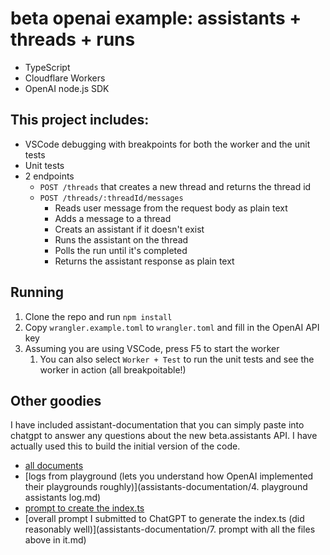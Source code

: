 # beta openai example: assistants + threads + runs

- TypeScript
- Cloudflare Workers
- OpenAI node.js SDK

## This project includes:
- VSCode debugging with breakpoints for both the worker and the unit tests
- Unit tests
- 2 endpoints
  - `POST /threads` that creates a new thread and returns the thread id
  - `POST /threads/:threadId/messages`
    - Reads user message from the request body as plain text
    - Adds a message to a thread
    - Creats an assistant if it doesn't exist
    - Runs the assistant on the thread
    - Polls the run until it's completed
    - Returns the assistant response as plain text

## Running
1. Clone the repo and run `npm install`
2. Copy `wrangler.example.toml` to `wrangler.toml` and fill in the OpenAI API key
3. Assuming you are using VSCode, press F5 to start the worker
   1. You can also select `Worker + Test` to run the unit tests and see the worker in action (all breakpoitable!)

## Other goodies
I have included assistant-documentation that you can simply paste into chatgpt to answer any questions about the new beta.assistants API. I have actually used this to build the initial version of the code.

- [all documents](./assistants-documentation/)
- [logs from playground (lets you understand how OpenAI implemented their playgrounds roughly)](assistants-documentation/4. playground assistants log.md)
- [prompt to create the index.ts](./assistants-documentation/6.%20prompt%20to%20bootstrap%20this%20project.md)
- [overall prompt I submitted to ChatGPT to generate the index.ts (did reasonably well)](assistants-documentation/7. prompt with all the files above in it.md)